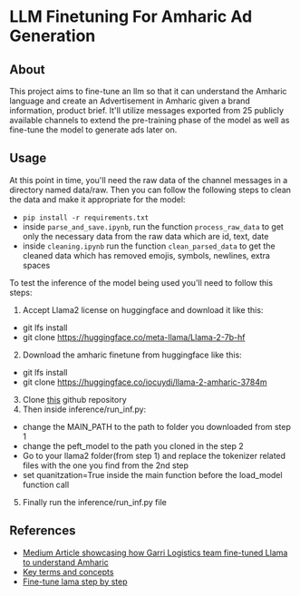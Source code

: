 # LLM Finetuning For Amharic Ad Generation

## About <a name = "about"></a>

This project aims to fine-tune an llm so that it can understand the Amharic language and create an Advertisement in Amharic given a brand information, product brief. It'll utilize messages exported from 25 publicly available channels to extend the pre-training phase of the model as well as fine-tune the model to generate ads later on.

## Usage <a name = "usage"></a>

At this point in time, you'll need the raw data of the channel messages in a directory named data/raw. Then you can follow the following steps to clean the data and make it appropriate for the model:

- `pip install -r requirements.txt`
- inside `parse_and_save.ipynb`, run the function `process_raw_data` to get only the necessary data from the raw data which are id, text, date
- inside `cleaning.ipynb` run the function `clean_parsed_data` to get the cleaned data which has removed emojis, symbols, newlines, extra spaces

To test the inference of the model being used you'll need to follow this steps:
1. Accept Llama2 license on huggingface and download it like this:
- git lfs install
- git clone https://huggingface.co/meta-llama/Llama-2-7b-hf
2. Download the amharic finetune from huggingface like this:
- git lfs install
- git clone https://huggingface.co/iocuydi/llama-2-amharic-3784m
3. Clone [this](https://github.com/iocuydi/amharic-llama-llava/) github repository
4. Then inside inference/run_inf.py:
- change the MAIN_PATH to the path to folder you downloaded from step 1
- change the peft_model to the path you cloned in the step 2
- Go to your llama2 folder(from step 1) and replace the tokenizer related files with the one you find from the 2nd step
- set quanitzation=True inside the main function before the load_model function call
5. Finally run the inference/run_inf.py file

## References

- [Medium Article showcasing how Garri Logistics team fine-tuned Llama to understand Amharic](https://medium.com/@garrilogistics/llama-2-amharic-llms-for-low-resource-languages-d6fb0ba332f4)
- [Key terms and concepts](https://osanseviero.github.io/hackerllama/blog/posts/hitchhiker_guide/)
- [Fine-tune lama step by step](https://www.datacamp.com/tutorial/fine-tuning-llama-2)
